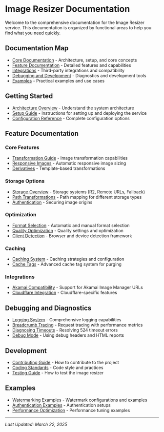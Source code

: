 # Image Resizer Documentation

Welcome to the comprehensive documentation for the Image Resizer service. This documentation is organized by functional areas to help you find what you need quickly.

## Documentation Map

- [Core Documentation](#core-features) - Architecture, setup, and core concepts
- [Feature Documentation](#feature-documentation) - Detailed features and capabilities
- [Integrations](#integrations) - Third-party integrations and compatibility
- [Debugging and Development](#debugging-and-diagnostics) - Diagnostics and development tools
- [Examples](#examples) - Practical examples and use cases

## Getting Started

- [Architecture Overview](core/architecture.md) - Understand the system architecture
- [Setup Guide](core/setup.md) - Instructions for setting up and deploying the service
- [Configuration Reference](core/configuration-reference.md) - Complete configuration options

## Feature Documentation

### Core Features

- [Transformation Guide](core/transformation.md) - Image transformation capabilities
- [Responsive Images](optimization/responsive-images.md) - Automatic responsive image sizing
- [Derivatives](optimization/derivatives.md) - Template-based transformations

### Storage Options

- [Storage Overview](storage/index.md) - Storage systems (R2, Remote URLs, Fallback)
- [Path Transformations](storage/path-transforms.md) - Path mapping for different storage types
- [Authentication](storage/authentication.md) - Securing image origins

### Optimization

- [Format Selection](optimization/format-selection.md) - Automatic and manual format selection
- [Quality Optimization](optimization/quality-optimization.md) - Quality settings and optimization
- [Client Detection](client-detection/index.md) - Browser and device detection framework

### Caching

- [Caching System](caching/index.md) - Caching strategies and configuration
- [Cache Tags](caching/cache-tags.md) - Advanced cache tag system for purging

### Integrations

- [Akamai Compatibility](integrations/akamai/index.md) - Support for Akamai Image Manager URLs
- [Cloudflare Integration](integrations/cloudflare/index.md) - Cloudflare-specific features

## Debugging and Diagnostics

- [Logging System](debugging/logging.md) - Comprehensive logging capabilities
- [Breadcrumb Tracing](debugging/breadcrumbs.md) - Request tracing with performance metrics
- [Diagnosing Timeouts](debugging/diagnosing-timeouts.md) - Resolving 524 timeout errors
- [Debug Mode](debugging/debug-headers.md) - Using debug headers and HTML reports

## Development

- [Contributing Guide](development/contributing.md) - How to contribute to the project
- [Coding Standards](development/coding-standards.md) - Code style and practices
- [Testing Guide](development/testing.md) - How to test the image resizer

## Examples

- [Watermarking Examples](examples/watermark-examples.md) - Watermark configurations and examples
- [Authentication Examples](examples/authentication-examples.md) - Authentication setups
- [Performance Optimization](examples/performance-optimization.md) - Performance tuning examples

---

*Last Updated: March 22, 2025*